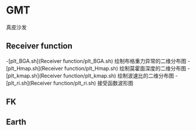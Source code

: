 # GMT
真皮沙发
## Receiver function
-[plt_BGA.sh](Receiver function/plt_BGA.sh) 绘制布格重力异常的二维分布图
-[plt_Hmap.sh](Receiver function/plt_Hmap.sh) 绘制莫霍面深度的二维分布图
-[plt_kmap.sh](Receiver function/plt_kmap.sh) 绘制波速比的二维分布图
-[plt_ri.sh](Receiver function/plt_ri.sh) 接受函数波形图
## FK
## Earth
